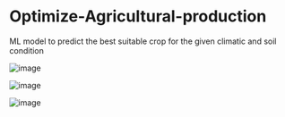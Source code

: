 # Optimize-Agricultural-production
ML model to predict the best suitable crop for the given climatic and soil condition


![image](https://user-images.githubusercontent.com/51900501/118392182-d790d280-b655-11eb-85b1-43849db70b21.png)

![image](https://user-images.githubusercontent.com/51900501/118392187-de1f4a00-b655-11eb-99dc-479c8839ebc9.png)


   ![image](https://user-images.githubusercontent.com/51900501/118392190-e2e3fe00-b655-11eb-8133-3b2c60c27e24.png)
  

